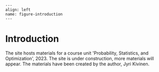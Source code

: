 ```{figure} ../images/rovaniemi.png
---
align: left
name: figure-introduction
---
```


# Introduction


The site hosts materials for a course unit 'Probability, Statistics, and Optimization', 2023. The site is under construction, more materials will appear.
The materials have been created by the author, Jyri Kivinen. 
